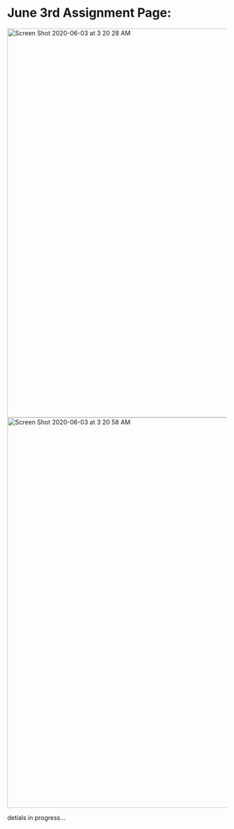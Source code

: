# June 3rd Assignment Page:

<img width="892" alt="Screen Shot 2020-06-03 at 3 20 28 AM" src="https://user-images.githubusercontent.com/60816393/83579061-4cecbb80-a549-11ea-8379-10bee8faeceb.png">
<img width="895" alt="Screen Shot 2020-06-03 at 3 20 58 AM" src="https://user-images.githubusercontent.com/60816393/83579063-4d855200-a549-11ea-9f13-935d33f444f1.png">

detials in progress...
